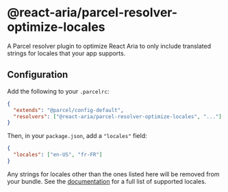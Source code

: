 # @react-aria/parcel-resolver-optimize-locales

A Parcel resolver plugin to optimize React Aria to only include translated strings for locales that your app supports.

## Configuration

Add the following to your `.parcelrc`:

```json
{
  "extends": "@parcel/config-default",
  "resolvers": ["@react-aria/parcel-resolver-optimize-locales", "..."]
}
```

Then, in your `package.json`, add a `"locales"` field:

```json
{
  "locales": ["en-US", "fr-FR"]
}
```

Any strings for locales other than the ones listed here will be removed from your bundle. See the [documentation](https://react-spectrum.adobe.com/react-aria/internationalization.html#supported-locales) for a full list of supported locales.
